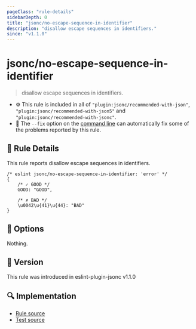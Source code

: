 ```yaml
---
pageClass: "rule-details"
sidebarDepth: 0
title: "jsonc/no-escape-sequence-in-identifier"
description: "disallow escape sequences in identifiers."
since: "v1.1.0"
---
```


# jsonc/no-escape-sequence-in-identifier

> disallow escape sequences in identifiers.

- :gear: This rule is included in all of `"plugin:jsonc/recommended-with-json"`, `"plugin:jsonc/recommended-with-json5"` and `"plugin:jsonc/recommended-with-jsonc"`.
- :wrench: The `--fix` option on the [command line](https://eslint.org/docs/user-guide/command-line-interface#fixing-problems) can automatically fix some of the problems reported by this rule.

## :book: Rule Details

This rule reports disallow escape sequences in identifiers.

<eslint-code-block fix>

<!-- eslint-skip -->

```json5
/* eslint jsonc/no-escape-sequence-in-identifier: 'error' */
{
    /* ✓ GOOD */
    GOOD: "GOOD",

    /* ✗ BAD */
    \u0042\u{41}\u{44}: "BAD"
}
```

</eslint-code-block>

## :wrench: Options

Nothing.

## :rocket: Version

This rule was introduced in eslint-plugin-jsonc v1.1.0

## :mag: Implementation

- [Rule source](https://github.com/ota-meshi/eslint-plugin-jsonc/blob/master/lib/rules/no-escape-sequence-in-identifier.ts)
- [Test source](https://github.com/ota-meshi/eslint-plugin-jsonc/blob/master/tests/lib/rules/no-escape-sequence-in-identifier.ts)
